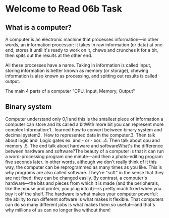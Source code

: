 # Welcome to Read 06b Task

## What is a computer?

A computer is an electronic machine that processes information—in other words, an information processor: it takes in raw information (or data) at one end, stores it until it's ready to work on it, chews and crunches it for a bit, then spits out the results at the other end.

All these processes have a name. Taking in information is called input, storing information is better known as memory (or storage), chewing information is also known as processing, and spitting out results is called output.

The main 4 parts of a computer "CPU, Input, Memory, Output"

## Binary system

Computer understand only 0,1 and this is the smallest piece of information a computer can store and its called a bitWith more bit you can represent more complex Information:1.  learned how to convert between binary system and decimal system2.  How to represented data in the computer.3. Then talk about logic and  Logic gates ex. and - or - xor...4. Then talk about cpu and memory .5. The end talk about hardware and softwareWhat's the difference between hardware and software?The beauty of a computer is that it can run a word-processing program one minute—and then a photo-editing program five seconds later. In other words, although we don't really think of it this way, the computer can be reprogrammed as many times as you like. This is why programs are also called software. They're "soft" in the sense that they are not fixed: they can be changed easily. By contrast, a computer's hardware—the bits and pieces from which it is made (and the peripherals, like the mouse and printer, you plug into it)—is pretty much fixed when you buy it off the shelf. The hardware is what makes your computer powerful; the ability to run different software is what makes it flexible. That computers can do so many different jobs is what makes them so useful—and that's why millions of us can no longer live without them!
